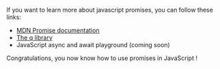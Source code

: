 If you want to learn more about javascript promises, you can follow these links:

* [MDN Promise documentation](https://developer.mozilla.org/en-US/docs/Web/JavaScript/Reference/Global_Objects/Promise)
* [The q library](https://github.com/kriskowal/q)
* JavaScript async and await playground (coming soon)

Congratulations, you now know how to use promises in JavaScript !
